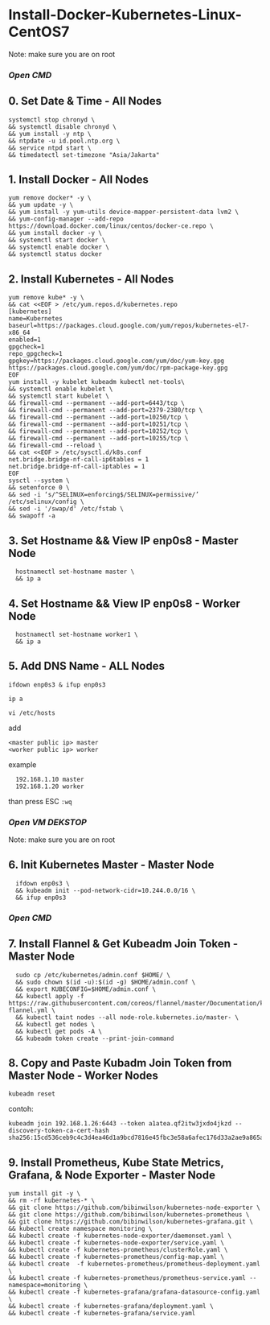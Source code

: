 # Install-Docker-Kubernetes-Linux-CentOS7

Note: make sure you are on root
### *Open CMD*
## 0. Set Date & Time - All Nodes
```
systemctl stop chronyd \
&& systemctl disable chronyd \
&& yum install -y ntp \
&& ntpdate -u id.pool.ntp.org \
&& service ntpd start \
&& timedatectl set-timezone "Asia/Jakarta"
```
## 1. Install Docker - All Nodes
```
yum remove docker* -y \
&& yum update -y \
&& yum install -y yum-utils device-mapper-persistent-data lvm2 \
&& yum-config-manager --add-repo https://download.docker.com/linux/centos/docker-ce.repo \
&& yum install docker -y \
&& systemctl start docker \
&& systemctl enable docker \
&& systemctl status docker
```

## 2. Install Kubernetes - All Nodes
```
yum remove kube* -y \
&& cat <<EOF > /etc/yum.repos.d/kubernetes.repo
[kubernetes]
name=Kubernetes
baseurl=https://packages.cloud.google.com/yum/repos/kubernetes-el7-x86_64
enabled=1
gpgcheck=1
repo_gpgcheck=1
gpgkey=https://packages.cloud.google.com/yum/doc/yum-key.gpg https://packages.cloud.google.com/yum/doc/rpm-package-key.gpg
EOF
yum install -y kubelet kubeadm kubectl net-tools\
&& systemctl enable kubelet \
&& systemctl start kubelet \
&& firewall-cmd --permanent --add-port=6443/tcp \
&& firewall-cmd --permanent --add-port=2379-2380/tcp \
&& firewall-cmd --permanent --add-port=10250/tcp \
&& firewall-cmd --permanent --add-port=10251/tcp \
&& firewall-cmd --permanent --add-port=10252/tcp \
&& firewall-cmd --permanent --add-port=10255/tcp \
&& firewall-cmd --reload \
&& cat <<EOF > /etc/sysctl.d/k8s.conf
net.bridge.bridge-nf-call-ip6tables = 1
net.bridge.bridge-nf-call-iptables = 1
EOF
sysctl --system \
&& setenforce 0 \
&& sed -i ‘s/^SELINUX=enforcing$/SELINUX=permissive/’ /etc/selinux/config \
&& sed -i '/swap/d' /etc/fstab \
&& swapoff -a
```
## 3. Set Hostname && View IP enp0s8 - Master Node
```
  hostnamectl set-hostname master \
  && ip a
```
## 4. Set Hostname && View IP enp0s8 - Worker Node
```
  hostnamectl set-hostname worker1 \
  && ip a
```
## 5. Add DNS Name - ALL Nodes
```
ifdown enp0s3 & ifup enp0s3
```
```
ip a
```
```
vi /etc/hosts
```

add
```
<master public ip> master
<worker public ip> worker
```
example 
```
  192.168.1.10 master
  192.168.1.20 worker
```
than press ESC ```:wq```

### *Open VM DEKSTOP*
Note: make sure you are on root
## 6. Init Kubernetes Master - Master Node
```
  ifdown enp0s3 \
  && kubeadm init --pod-network-cidr=10.244.0.0/16 \
  && ifup enp0s3
```
### *Open CMD*
## 7. Install Flannel & Get Kubeadm Join Token - Master Node
```
  sudo cp /etc/kubernetes/admin.conf $HOME/ \
  && sudo chown $(id -u):$(id -g) $HOME/admin.conf \
  && export KUBECONFIG=$HOME/admin.conf \
  && kubectl apply -f https://raw.githubusercontent.com/coreos/flannel/master/Documentation/kube-flannel.yml \
  && kubectl taint nodes --all node-role.kubernetes.io/master- \
  && kubectl get nodes \
  && kubectl get pods -A \
  && kubeadm token create --print-join-command
```
## 8. Copy and Paste Kubadm Join Token from Master Node - Worker Nodes

```
kubeadm reset
```
contoh:
```
kubeadm join 192.168.1.26:6443 --token a1atea.qf2itw3jxdo4jkzd --discovery-token-ca-cert-hash sha256:15cd536ceb9c4c3d4ea46d1a9bcd7816e45fbc3e58a6afec176d33a2ae9a865a
```

## 9. Install Prometheus, Kube State Metrics,  Grafana, & Node Exporter - Master Node
```
yum install git -y \
&& rm -rf kubernetes-* \
&& git clone https://github.com/bibinwilson/kubernetes-node-exporter \
&& git clone https://github.com/bibinwilson/kubernetes-prometheus \
&& git clone https://github.com/bibinwilson/kubernetes-grafana.git \
&& kubectl create namespace monitoring \
&& kubectl create -f kubernetes-node-exporter/daemonset.yaml \
&& kubectl create -f kubernetes-node-exporter/service.yaml \
&& kubectl create -f kubernetes-prometheus/clusterRole.yaml \
&& kubectl create -f kubernetes-prometheus/config-map.yaml \
&& kubectl create  -f kubernetes-prometheus/prometheus-deployment.yaml \
&& kubectl create -f kubernetes-prometheus/prometheus-service.yaml --namespace=monitoring \
&& kubectl create -f kubernetes-grafana/grafana-datasource-config.yaml \
&& kubectl create -f kubernetes-grafana/deployment.yaml \
&& kubectl create -f kubernetes-grafana/service.yaml
```
